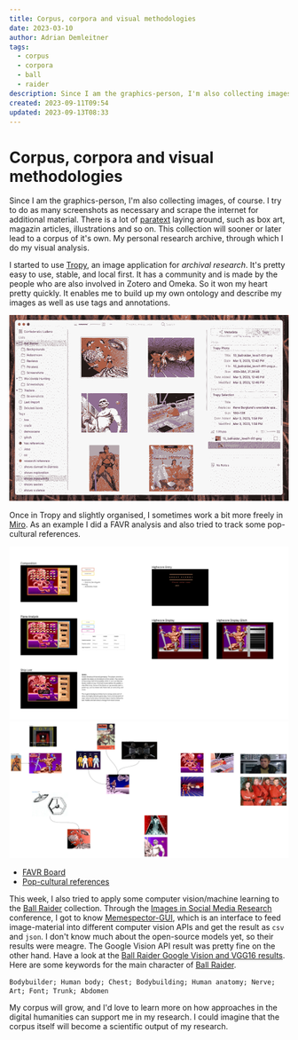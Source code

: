 ```yaml
---
title: Corpus, corpora and visual methodologies
date: 2023-03-10
author: Adrian Demleitner
tags:
  - corpus
  - corpora
  - ball
  - raider
description: Since I am the graphics-person, I'm also collecting images, of course. I try to do as many screenshots as necessary and scrape the internet for additional material.
created: 2023-09-11T09:54
updated: 2023-09-13T08:33
---
```

# Corpus, corpora and visual methodologies
Since I am the graphics-person, I'm also collecting images, of course. I try to do as many screenshots as necessary and scrape the internet for additional material. There is a lot of [paratext](notes/Paratext.md) laying around, such as box art, magazin articles, illustrations and so on. This collection will sooner or later lead to a corpus of it's own. My personal research archive, through which I do my visual analysis.

I started to use [Tropy](https://www.tropy.org/), an image application for *archival research*. It's pretty easy to use, stable, and local first. It has a community and is made by the people who are also involved in Zotero and Omeka. So it won my heart pretty quickly. It enables me to build up my own ontology and describe my images as well as use tags and annotations. 

![](assets/Screenshot%202023-03-10%20at%2014.23.10.png)

Once in Tropy and slightly organised, I sometimes work a bit more freely in [Miro](https://miro.com/). As an example I did a FAVR analysis and also tried to track some pop-cultural references.

![FAVR Analysis](assets/Ball%20Raider%20-%20FAVR.jpg)
![Pop-cultural references in Ball Raider](assets/Ball%20Raider%20-%20Reference%20Mapping.jpg)

- [FAVR Board](https://miro.com/app/board/uXjVPl_idwo=/?share_link_id=803680638865)
- [Pop-cultural references](https://miro.com/app/board/uXjVPl1g45g=/?share_link_id=836116968145)

This week, I also tried to apply some computer vision/machine learning to the [Ball Raider](games/Ball%20Raider.md) collection. Through the [Images in Social Media Research](journal/2023-02-11.md) conference, I got to know [Memespector-GUI](https://github.com/jason-chao/memespector-gui), which is an interface to feed image-material into different computer vision APIs and get the result as `csv` and `json`. I don't know much about the open-source models yet, so their results were meagre. The Google Vision API result was pretty fine on the other hand. Have a look at the [Ball Raider Google Vision and VGG16 results](assets/cv-apis-20230310_141235.csv). Here are some keywords for the main character of [Ball Raider](games/Ball%20Raider.md).

```
Bodybuilder; Human body; Chest; Bodybuilding; Human anatomy; Nerve; Art; Font; Trunk; Abdomen
```

My corpus will grow, and I'd love to learn more on how approaches in the digital humanities can support me in my research. I could imagine that the corpus itself will become a scientific output of my research.
